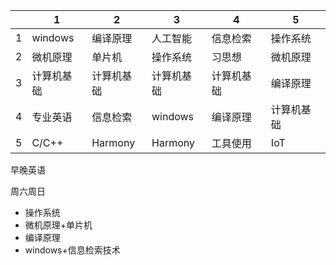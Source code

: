 |      | 1          | 2          | 3          | 4          | 5          |
| ---- | ---------- | ---------- | ---------- | ---------- | ---------- |
| 1    | windows    | 编译原理   | 人工智能   | 信息检索   | 操作系统   |
| 2    | 微机原理   | 单片机     | 操作系统   | 习思想     | 微机原理   |
| 3    | 计算机基础 | 计算机基础 | 计算机基础 | 计算机基础 | 编译原理   |
| 4    | 专业英语   | 信息检索   | windows    | 编译原理   | 计算机基础 |
| 5    | C/C++      | Harmony    | Harmony    | 工具使用   | IoT        |

早晚英语

周六周日

- 操作系统
- 微机原理+单片机
- 编译原理
- windows+信息检索技术